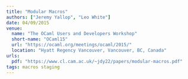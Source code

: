 ```yaml
---
title: "Modular Macros"
authors: ["Jeremy Yallop", "Leo White"]
date: 04/09/2015
venue:
  name: "The OCaml Users and Developers Workshop"
  short-name: "OCaml15"
  url: "https://ocaml.org/meetings/ocaml/2015/"
  location: "Hyatt Regency Vancouver, Vancouver, BC, Canada"
urls:
  pdf: "https://www.cl.cam.ac.uk/~jdy22/papers/modular-macros.pdf"
tags: macros staging
---
```

